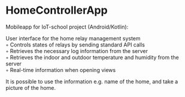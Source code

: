 # HomeControllerApp
Mobileapp for IoT-school project (Android/Kotlin):

User interface for the home relay management system </br>
◦ Controls states of relays by sending standard API calls </br>
◦ Retrieves the necessary log information from the server </br>
◦ Retrieves the indoor and outdoor temperature and humidity from the server </br>
◦ Real-time information when opening views </br>

 It is possible to use the information e.g. name of the home, and take a picture of the home.
